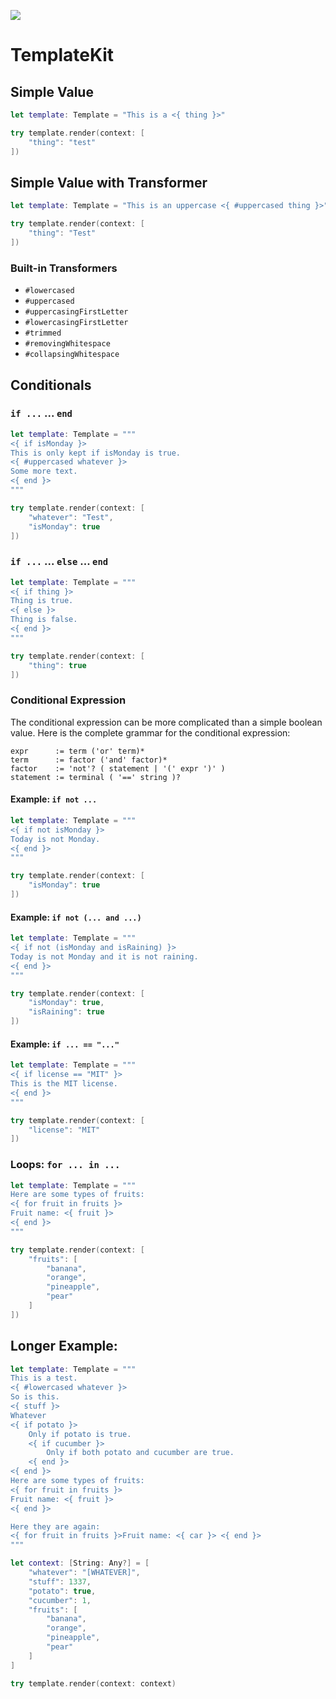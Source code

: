 ![](https://github.com/apparata/TemplateKit/workflows/Swift/badge.svg)

# TemplateKit

## Simple Value

```Swift
let template: Template = "This is a <{ thing }>"

try template.render(context: [
    "thing": "test"
])
```

## Simple Value with Transformer

```Swift
let template: Template = "This is an uppercase <{ #uppercased thing }>"

try template.render(context: [
    "thing": "Test"
])
```

### Built-in Transformers

- `#lowercased`
- `#uppercased`
- `#uppercasingFirstLetter`
- `#lowercasingFirstLetter`
- `#trimmed`
- `#removingWhitespace`
- `#collapsingWhitespace`

## Conditionals

### `if ...` ... `end`

```Swift
let template: Template = """
<{ if isMonday }>
This is only kept if isMonday is true.
<{ #uppercased whatever }>
Some more text.
<{ end }>
"""

try template.render(context: [
    "whatever": "Test",
    "isMonday": true
])
```

###  `if ...` ... `else` ... `end`

```Swift
let template: Template = """
<{ if thing }>
Thing is true.
<{ else }>
Thing is false.
<{ end }>
"""

try template.render(context: [
    "thing": true
])
```

### Conditional Expression

The conditional expression can be more complicated than a simple boolean value. Here
is the complete grammar for the conditional expression:

```
expr      := term ('or' term)*
term      := factor ('and' factor)*
factor    := 'not'? ( statement | '(' expr ')' )
statement := terminal ( '==' string )?
```

#### Example: `if not ...`

```Swift
let template: Template = """
<{ if not isMonday }>
Today is not Monday.
<{ end }>
"""

try template.render(context: [
    "isMonday": true
])
```

#### Example: `if not (... and ...)`

```Swift
let template: Template = """
<{ if not (isMonday and isRaining) }>
Today is not Monday and it is not raining.
<{ end }>
"""

try template.render(context: [
    "isMonday": true,
    "isRaining": true
])
```

#### Example: `if ... == "..."`

```Swift
let template: Template = """
<{ if license == "MIT" }>
This is the MIT license.
<{ end }>
"""

try template.render(context: [
    "license": "MIT"
])
```

### Loops: `for ... in ...`

```Swift
let template: Template = """
Here are some types of fruits:
<{ for fruit in fruits }>
Fruit name: <{ fruit }>
<{ end }>
"""

try template.render(context: [
    "fruits": [
        "banana",
        "orange",
        "pineapple",
        "pear"
    ]
])
```

## Longer Example:

```Swift
let template: Template = """
This is a test.
<{ #lowercased whatever }>
So is this.
<{ stuff }>
Whatever
<{ if potato }>
    Only if potato is true.
    <{ if cucumber }>
        Only if both potato and cucumber are true.
    <{ end }>
<{ end }>
Here are some types of fruits:
<{ for fruit in fruits }>
Fruit name: <{ fruit }>
<{ end }>

Here they are again:
<{ for fruit in fruits }>Fruit name: <{ car }> <{ end }>
"""

let context: [String: Any?] = [
    "whatever": "[WHATEVER]",
    "stuff": 1337,
    "potato": true,
    "cucumber": 1,
    "fruits": [
        "banana",
        "orange",
        "pineapple",
        "pear"
    ]
]

try template.render(context: context)
```
